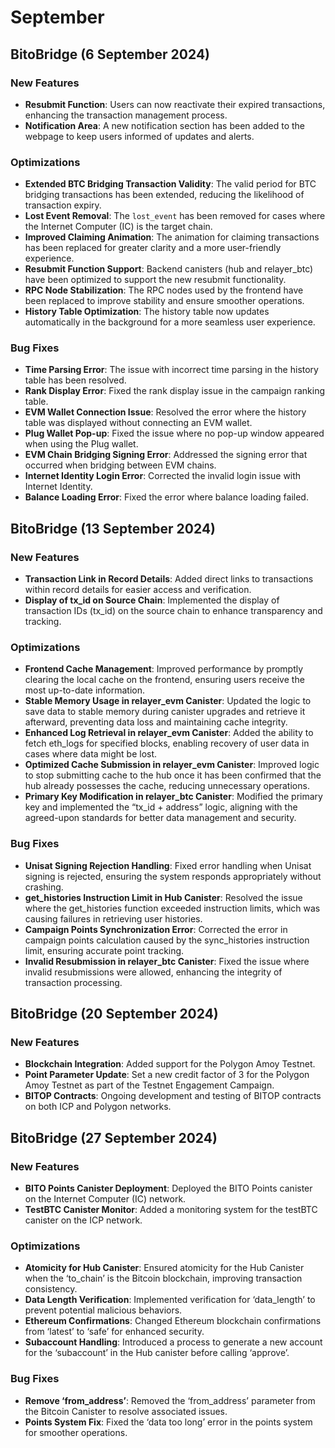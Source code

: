 # September

## BitoBridge  (6 September 2024)

### New Features

* **Resubmit Function**: Users can now reactivate their expired transactions, enhancing the transaction management process.
* **Notification Area**: A new notification section has been added to the webpage to keep users informed of updates and alerts.

### **Optimizations**

* **Extended BTC Bridging Transaction Validity**: The valid period for BTC bridging transactions has been extended, reducing the likelihood of transaction expiry.
* **Lost Event Removal**: The `lost_event` has been removed for cases where the Internet Computer (IC) is the target chain.
* **Improved Claiming Animation**: The animation for claiming transactions has been replaced for greater clarity and a more user-friendly experience.
* **Resubmit Function Support**: Backend canisters (hub and relayer\_btc) have been optimized to support the new resubmit functionality.
* **RPC Node Stabilization**: The RPC nodes used by the frontend have been replaced to improve stability and ensure smoother operations.
* **History Table Optimization**: The history table now updates automatically in the background for a more seamless user experience.

### **Bug Fixes**

* **Time Parsing Error**: The issue with incorrect time parsing in the history table has been resolved.
* **Rank Display Error**: Fixed the rank display issue in the campaign ranking table.
* **EVM Wallet Connection Issue**: Resolved the error where the history table was displayed without connecting an EVM wallet.
* **Plug Wallet Pop-up**: Fixed the issue where no pop-up window appeared when using the Plug wallet.
* **EVM Chain Bridging Signing Error**: Addressed the signing error that occurred when bridging between EVM chains.
* **Internet Identity Login Error**: Corrected the invalid login issue with Internet Identity.
* **Balance Loading Error**: Fixed the error where balance loading failed.

## BitoBridge  (13 September 2024)

### New Features

* **Transaction Link in Record Details**: Added direct links to transactions within record details for easier access and verification.
* **Display of tx\_id on Source Chain**: Implemented the display of transaction IDs (tx\_id) on the source chain to enhance transparency and tracking.&#x20;

### **Optimizations**

* **Frontend Cache Management**: Improved performance by promptly clearing the local cache on the frontend, ensuring users receive the most up-to-date information.
* **Stable Memory Usage in relayer\_evm Canister**: Updated the logic to save data to stable memory during canister upgrades and retrieve it afterward, preventing data loss and maintaining cache integrity.
* **Enhanced Log Retrieval in relayer\_evm Canister**: Added the ability to fetch eth\_logs for specified blocks, enabling recovery of user data in cases where data might be lost.
* **Optimized Cache Submission in relayer\_evm Canister**: Improved logic to stop submitting cache to the hub once it has been confirmed that the hub already possesses the cache, reducing unnecessary operations.
* **Primary Key Modification in relayer\_btc Canister**: Modified the primary key and implemented the “tx\_id + address” logic, aligning with the agreed-upon standards for better data management and security.

### **Bug Fixes**

* **Unisat Signing Rejection Handling**: Fixed error handling when Unisat signing is rejected, ensuring the system responds appropriately without crashing.
* **get\_histories Instruction Limit in Hub Canister**: Resolved the issue where the get\_histories function exceeded instruction limits, which was causing failures in retrieving user histories.
* **Campaign Points Synchronization Error**: Corrected the error in campaign points calculation caused by the sync\_histories instruction limit, ensuring accurate point tracking.
* **Invalid Resubmission in relayer\_btc Canister**: Fixed the issue where invalid resubmissions were allowed, enhancing the integrity of transaction processing.

## BitoBridge  (20 September 2024)

### New Features

* **Blockchain Integration**: Added support for the Polygon Amoy Testnet.
* **Point Parameter Update**: Set a new credit factor of 3 for the Polygon Amoy Testnet as part of the Testnet Engagement Campaign.
* **BITOP Contracts**: Ongoing development and testing of BITOP contracts on both ICP and Polygon networks.

## BitoBridge  (27 September 2024)

### New Features

* **BITO Points Canister Deployment**: Deployed the BITO Points canister on the Internet Computer (IC) network.
* **TestBTC Canister Monitor**: Added a monitoring system for the testBTC canister on the ICP network.

### Optimizations

* **Atomicity for Hub Canister**: Ensured atomicity for the Hub Canister when the ‘to\_chain’ is the Bitcoin blockchain, improving transaction consistency.
* **Data Length Verification**: Implemented verification for ‘data\_length’ to prevent potential malicious behaviors.
* **Ethereum Confirmations**: Changed Ethereum blockchain confirmations from ‘latest’ to ‘safe’ for enhanced security.
* **Subaccount Handling**: Introduced a process to generate a new account for the ‘subaccount’ in the Hub canister before calling ‘approve’.

### Bug Fixes

* **Remove ‘from\_address’**: Removed the ‘from\_address’ parameter from the Bitcoin Canister to resolve associated issues.
* **Points System Fix**: Fixed the ‘data too long’ error in the points system for smoother operations.
